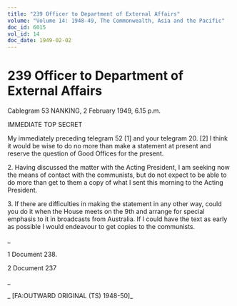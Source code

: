 ```yaml
---
title: "239 Officer to Department of External Affairs"
volume: "Volume 14: 1948-49, The Commonwealth, Asia and the Pacific"
doc_id: 6015
vol_id: 14
doc_date: 1949-02-02
---
```


# 239 Officer to Department of External Affairs

Cablegram 53 NANKING, 2 February 1949, 6.15 p.m.

IMMEDIATE TOP SECRET

My immediately preceding telegram 52 [1] and your telegram 20. [2] I think it would be wise to do no more than make a statement at present and reserve the question of Good Offices for the present.

2\. Having discussed the matter with the Acting President, I am seeking now the means of contact with the communists, but do not expect to be able to do more than get to them a copy of what I sent this morning to the Acting President.

3\. If there are difficulties in making the statement in any other way, could you do it when the House meets on the 9th and arrange for special emphasis to it in broadcasts from Australia. If I could have the text as early as possible I would endeavour to get copies to the communists.

_

1 Document 238.

2 Document 237

_

_ [FA:OUTWARD ORIGINAL (TS) 1948-50]_
